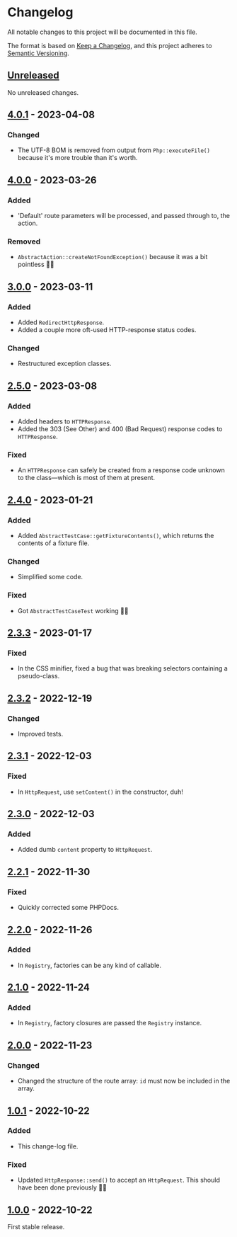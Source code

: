 # Changelog

All notable changes to this project will be documented in this file.

The format is based on [Keep a Changelog](https://keepachangelog.com/en/1.0.0/), and this project adheres to [Semantic Versioning](https://semver.org/spec/v2.0.0.html).

## [Unreleased]

No unreleased changes.

## [4.0.1] - 2023-04-08

### Changed

- The UTF-8 BOM is removed from output from `Php::executeFile()` because it's more trouble than it's worth.

## [4.0.0] - 2023-03-26

### Added

- 'Default' route parameters will be processed, and passed through to, the action.

### Removed

- `AbstractAction::createNotFoundException()` because it was a bit pointless 🤦‍♂️

## [3.0.0] - 2023-03-11

### Added

- Added `RedirectHttpResponse`.
- Added a couple more oft-used HTTP-response status codes.

### Changed

- Restructured exception classes.

## [2.5.0] - 2023-03-08

### Added

- Added headers to `HTTPResponse`.
- Added the 303 (See Other) and 400 (Bad Request) response codes to `HTTPResponse`.

### Fixed

- An `HTTPResponse` can safely be created from a response code unknown to the class&mdash;which is most of them at present.

## [2.4.0] - 2023-01-21

### Added

- Added `AbstractTestCase::getFixtureContents()`, which returns the contents of a fixture file.

### Changed

- Simplified some code.

### Fixed

- Got `AbstractTestCaseTest` working 🤦‍♂️

## [2.3.3] - 2023-01-17

### Fixed

- In the CSS minifier, fixed a bug that was breaking selectors containing a pseudo-class.

## [2.3.2] - 2022-12-19

### Changed

- Improved tests.

## [2.3.1] - 2022-12-03

### Fixed

- In `HttpRequest`, use `setContent()` in the constructor, duh!

## [2.3.0] - 2022-12-03

### Added

- Added dumb `content` property to `HttpRequest`.

## [2.2.1] - 2022-11-30

### Fixed

- Quickly corrected some PHPDocs.

## [2.2.0] - 2022-11-26

### Added

- In `Registry`, factories can be any kind of callable.

## [2.1.0] - 2022-11-24

### Added

- In `Registry`, factory closures are passed the `Registry` instance.

## [2.0.0] - 2022-11-23

### Changed

- Changed the structure of the route array: `id` must now be included in the array.

## [1.0.1] - 2022-10-22

### Added

- This change-log file.

### Fixed

- Updated `HttpResponse::send()` to accept an `HttpRequest`.  This should have been done previously 🤦‍♂️

## [1.0.0] - 2022-10-22

First stable release.

[unreleased]: https://github.com/danbettles/marigold/compare/v4.0.1...HEAD
[4.0.1]: https://github.com/danbettles/marigold/compare/v4.0.0...v4.0.1
[4.0.0]: https://github.com/danbettles/marigold/compare/v3.0.0...v4.0.0
[3.0.0]: https://github.com/danbettles/marigold/compare/v2.5.0...v3.0.0
[2.5.0]: https://github.com/danbettles/marigold/compare/v2.4.0...v2.5.0
[2.4.0]: https://github.com/danbettles/marigold/compare/v2.3.3...v2.4.0
[2.3.3]: https://github.com/danbettles/marigold/compare/v2.3.2...v2.3.3
[2.3.2]: https://github.com/danbettles/marigold/compare/v2.3.1...v2.3.2
[2.3.1]: https://github.com/danbettles/marigold/compare/v2.3.0...v2.3.1
[2.3.0]: https://github.com/danbettles/marigold/compare/v2.2.1...v2.3.0
[2.2.1]: https://github.com/danbettles/marigold/compare/v2.2.0...v2.2.1
[2.2.0]: https://github.com/danbettles/marigold/compare/v2.1.0...v2.2.0
[2.1.0]: https://github.com/danbettles/marigold/compare/v2.0.0...v2.1.0
[2.0.0]: https://github.com/danbettles/marigold/compare/v1.0.1...v2.0.0
[1.0.1]: https://github.com/danbettles/marigold/compare/v1.0.0...v1.0.1
[1.0.0]: https://github.com/danbettles/marigold/releases/tag/v1.0.0
